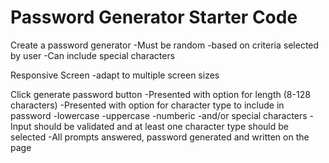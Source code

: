 # Password Generator Starter Code
Create a password generator 
    -Must be random
    -based on criteria selected by user
    -Can include special characters 

Responsive Screen
    -adapt to multiple screen sizes

Click generate password button
-Presented with option for length (8-128 characters)
-Presented with option for character type to include in password 
    -lowercase
    -uppercase
    -numberic
    -and/or special characters
-Input should be validated and at least one character type should be selected
-All prompts answered, password generated and written on the page

